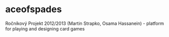 aceofspades
===========

Ročníkový Projekt 2012/2013 (Martin Strapko, Osama Hassanein) - platform for playing and designing card games